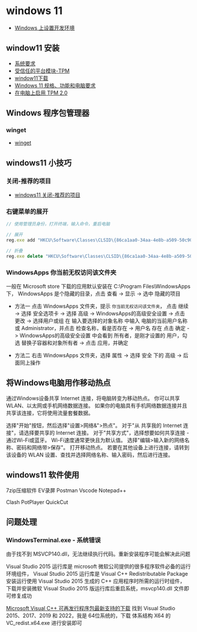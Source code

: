 # windows 11

- [Windows 上设置开发环境](https://docs.microsoft.com/zh-cn/windows/dev-environment/)

## window11 安装

- [系统要求](https://www.microsoft.com/zh-cn/windows/windows-11-specifications)
- [受信任的平台模块-TPM](https://docs.microsoft.com/zh-cn/windows/security/information-protection/tpm/trusted-platform-module-overview)
- [window11下载](https://www.microsoft.com/zh-cn/software-download/windows11)
- [Windows 11 规格、功能和电脑要求](https://www.microsoft.com/zh-cn/windows/windows-11-specifications?r=1)
- [在电脑上启用 TPM 2.0](https://support.microsoft.com/zh-cn/windows/%E5%9C%A8%E7%94%B5%E8%84%91%E4%B8%8A%E5%90%AF%E7%94%A8-tpm-2-0-1fd5a332-360d-4f46-a1e7-ae6b0c90645c)

## Windows 程序包管理器

### winget

- [winget](https://docs.microsoft.com/zh-cn/windows/package-manager/winget/)

## windows11 小技巧

### 关闭-推荐的项目

- [windows11 关闭-推荐的项目](https://jingyan.baidu.com/article/9f7e7ec08d22802e29155414.html)

### 右键菜单的展开

``` js
// 使用管理员身份，打开终端，输入命令，重启电脑

// 展开
reg.exe add "HKCU\Software\Classes\CLSID\{86ca1aa0-34aa-4e8b-a509-50c905bae2a2}\InprocServer32" /f /ve

// 折叠
reg.exe delete "HKCU\Software\Classes\CLSID\{86ca1aa0-34aa-4e8b-a509-50c905bae2a2}\InprocServer32" /va /f
```

### WindowsApps 你当前无权访问该文件夹

[](https://www.yebaike.com/14/202104/3013305.html)
一般在 Microsoft store 下载的应用默认安装在 C:\Program Files\WindowsApps 下，
WindowsApps 是个隐藏的目录，点击 查看 -> 显示 -> 选中 隐藏的项目

- 方法一
点击 WindowsApps 文件夹，提示 <code>你当前无权访问该文件夹</code>，
点击 继续 -> 选择 安全选项卡 -> 选择 高级 -> WindowsApps的高级安全设置 -> 点击 更改
-> 选择用户或组 在 输入要选择的对象名称 中输入 电脑的当前用户名称或 Administrator，并点击 检查名称，看是否存在
-> 用户名 存在 点击 确定 -> WindowsApps的高级安全设置 中会看到 所有者，是刚才设置的 用户，勾选 替换子容器和对象所有者
-> 点击 应用，并确定

- 方法二
右击 WindowsApps 文件夹，选择 属性 -> 选择 安全 下的 高级 -> 后面同上操作

## 将Windows电脑用作移动热点

通过Windows设备共享 Internet 连接，将电脑转变为移动热点。 你可以共享 WLAN、以太网或手机网络数据连接。 如果你的电脑具有手机网络数据连接并且共享该连接，它将使用流量套餐数据。

选择"开始"按钮，然后选择"设置>网络&">热点"。
对于"从 共享我的 Internet 连接"，请选择要共享的 Internet 连接。
对于"共享方式"，选择想要如何共享连接 - 通过Wi-Fi或蓝牙。 Wi-Fi速度通常更快且为默认值。
选择"编辑>输入新的网络名称、密码和网络带>保存"。
打开移动热点。
若要在其他设备上进行连接，请转到该设备的 WLAN 设置、查找并选择网络名称、输入密码，然后进行连接。

## windows11 软件使用

7zip压缩软件
EV录屏
Postman
Vscode
Notepad++

Clash
PotPlayer
QuickCut

## 问题处理

### WindowsTerminal.exe - 系统错误

由于找不到 MSVCP140.dll，无法继续执行代码。重新安装程序可能会解决此问题

Visual Studio 2015 运行库是 microsoft 微软公司提供的很多程序软件必备的运行环境组件，
Visual Studio 2015 运行库是 Visual C++ Redistributable Package 安装运行使用 Visual Studio 2015 生成的 C++ 应用程序时所需的运行时组件，
下载并安装微软 Visual Studio 2015 版运行库后重启系统，msvcp140.dll 文件即可修复成功

[Microsoft Visual C++ 可再发行程序包最新支持的下载](https://learn.microsoft.com/zh-cn/cpp/windows/latest-supported-vc-redist?view=msvc-170)
找到 Visual Studio 2015、2017、2019 和 2022，我是 64位系统的，下载 体系结构 X64 的 VC_redist.x64.exe 进行安装即可
